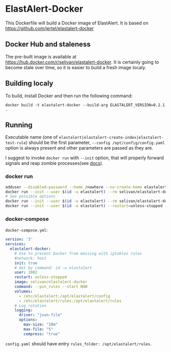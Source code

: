 # ElastAlert-Docker

This Dockerfile will build a Docker image of ElastAlert. It is based on https://github.com/jertel/elastalert-docker

## Docker Hub and staleness

The pre-built image is available at https://hub.docker.com/r/selivan/elastalert-docker. It is certainly going to become stale over time, so it is easier to build a fresh image localy.

## Building localy

To build, install Docker and then run the following command:

```
docker build -t elastalert-docker --build-arg ELASTALERT_VERSION=0.2.1 .
```

## Running

Executable name (one of `elastalert|elastalert-create-index|elastalert-test-rule`) should be the first parameter, `--config /opt/config/config.yaml` option is always present and other parameters are passed as they are.

I suggest to invoke `docker run` with `--init` option, that will properly forward signals and reap zombie processes(see [docs](https://docs.docker.com/compose/compose-file/#init)).

### docker run

```bash
adduser --disabled-password --home /nowhere --no-create-home elastalert
docker run --init --user $(id -u elastalert) --rm selivan/elastalert-docker elastalert-create-index
# See possible options
docker run --init --user $(id -u elastalert) --rm selivan/elastalert-docker elastalert --help
docker run --init --user $(id -u elastalert) --restart=unless-stopped --name elastalert-docker -v /etc/elastalert:/opt/elastalert/config -v /etc/elastalert/rules:/opt/elastalert/rules -d selivan/elastalert-docker elastalert --pin_rules --start NOW
```

### docker-compose

`docker-compose.yml`:

```yaml
version: '3'
services:
  elastalert-docker:
    # Use to prevent Docker from messing with iptables rules
    #network: host
    init: true
    # Get by command: id -u elastalert
    user: 1002
    restart: unless-stopped
    image: selivan/elastalert-docker
    command: --pin_rules --start NOW
    volumes:
      - /etc/elastalert:/opt/elastalert/config
      - /etc/elastalert/rules:/opt/elastalert/rules
    # Log rotation
    logging:
      driver: "json-file"
      options:
        max-size: "10m"
        max-file: "5"
        compress: "true"
```

`config.yaml` should have entry `rules_folder: /opt/elastalert/rules`.
